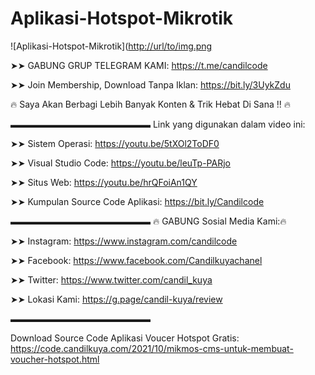 # Aplikasi-Hotspot-Mikrotik

![Aplikasi-Hotspot-Mikrotik]([http://url/to/img.png](https://blogger.googleusercontent.com/img/a/AVvXsEh6huTx1LJQGiOabJO-DIWThgrerySodmsTxo6gobajdhUKABJw7aOeWqqyr26BBNSh-6JjEgX5Cny9qWJ1hLmjcgU3stzSfw1izH3OW0wYgN8QSAV9Z-KunfSJIXA81S8MtIFumi5d4vtKqZlrXtQF2rDiZC9g2i8QMzCl1IuIC77cDwePDXqIYNw)

➤➤ GABUNG GRUP TELEGRAM KAMI: https://t.me/candilcode

➤➤ Join Membership, Download Tanpa Iklan: https://bit.ly/3UykZdu

🔥 Saya Akan Berbagi Lebih Banyak Konten & Trik Hebat Di Sana !! 🔥

▬▬▬▬▬▬▬▬▬▬▬▬▬▬▬▬
Link yang digunakan dalam video ini:

➤➤ Sistem Operasi: https://youtu.be/5tXOl2ToDF0

➤➤ Visual Studio Code: https://youtu.be/leuTp-PARjo

➤➤ Situs Web: https://youtu.be/hrQFoiAn1QY

➤➤ Kumpulan Source Code Aplikasi: https://bit.ly/Candilcode

▬▬▬▬▬▬▬▬▬▬▬▬▬▬▬▬
🔥 GABUNG Sosial Media Kami:🔥

➤➤ Instagram: https://www.instagram.com/candilcode

➤➤ Facebook: https://www.facebook.com/Candilkuyachanel

➤➤ Twitter: https://www.twitter.com/candil_kuya

➤➤ Lokasi Kami: https://g.page/candil-kuya/review

▬▬▬▬▬▬▬▬▬▬▬▬▬▬▬▬

Download Source Code Aplikasi Voucer Hotspot Gratis: https://code.candilkuya.com/2021/10/mikmos-cms-untuk-membuat-voucher-hotspot.html
